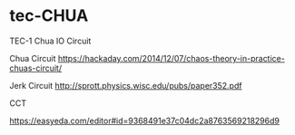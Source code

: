 # tec-CHUA
TEC-1 Chua IO Circuit 

Chua Circuit
https://hackaday.com/2014/12/07/chaos-theory-in-practice-chuas-circuit/


Jerk Circuit
http://sprott.physics.wisc.edu/pubs/paper352.pdf

CCT

https://easyeda.com/editor#id=9368491e37c04dc2a8763569218296d9

